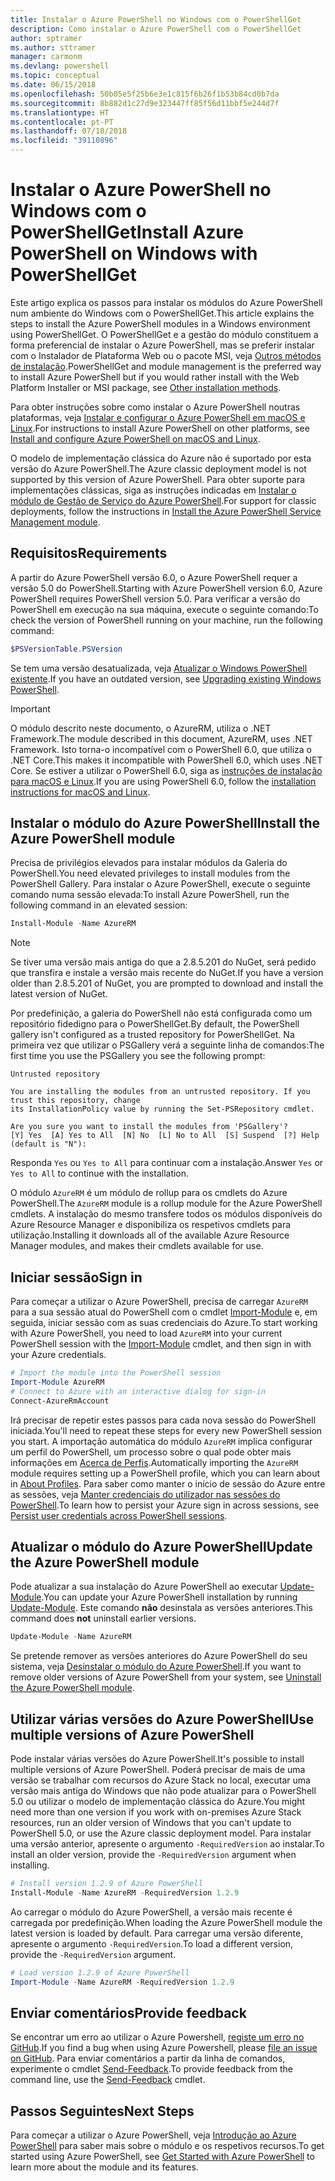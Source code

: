 ```yaml
---
title: Instalar o Azure PowerShell no Windows com o PowerShellGet
description: Como instalar o Azure PowerShell com o PowerShellGet
author: sptramer
ms.author: sttramer
manager: carmonm
ms.devlang: powershell
ms.topic: conceptual
ms.date: 06/15/2018
ms.openlocfilehash: 50b05e5f25b6e3e1c815f6b26f1b53b84cd0b7da
ms.sourcegitcommit: 8b882d1c27d9e323447ff85f56d11bbf5e244d7f
ms.translationtype: HT
ms.contentlocale: pt-PT
ms.lasthandoff: 07/18/2018
ms.locfileid: "39110896"
---
```

# <a name="install-azure-powershell-on-windows-with-powershellget"></a><span data-ttu-id="eee30-103">Instalar o Azure PowerShell no Windows com o PowerShellGet</span><span class="sxs-lookup"><span data-stu-id="eee30-103">Install Azure PowerShell on Windows with PowerShellGet</span></span>

<span data-ttu-id="eee30-104">Este artigo explica os passos para instalar os módulos do Azure PowerShell num ambiente do Windows com o PowerShellGet.</span><span class="sxs-lookup"><span data-stu-id="eee30-104">This article explains the steps to install the Azure PowerShell modules in a Windows environment using PowerShellGet.</span></span> <span data-ttu-id="eee30-105">O PowerShellGet e a gestão do módulo constituem a forma preferencial de instalar o Azure PowerShell, mas se preferir instalar com o Instalador de Plataforma Web ou o pacote MSI, veja [Outros métodos de instalação](other-install.md).</span><span class="sxs-lookup"><span data-stu-id="eee30-105">PowerShellGet and module management is the preferred way to install Azure PowerShell but if you would rather install with the Web Platform Installer or MSI package, see [Other installation methods](other-install.md).</span></span>

<span data-ttu-id="eee30-106">Para obter instruções sobre como instalar o Azure PowerShell noutras plataformas, veja [Instalar e configurar o Azure PowerShell em macOS e Linux](install-azurermps-maclinux.md).</span><span class="sxs-lookup"><span data-stu-id="eee30-106">For instructions to install Azure PowerShell on other platforms, see [Install and configure Azure PowerShell on macOS and Linux](install-azurermps-maclinux.md).</span></span>

<span data-ttu-id="eee30-107">O modelo de implementação clássica do Azure não é suportado por esta versão do Azure PowerShell.</span><span class="sxs-lookup"><span data-stu-id="eee30-107">The Azure classic deployment model is not supported by this version of Azure PowerShell.</span></span> <span data-ttu-id="eee30-108">Para obter suporte para implementações clássicas, siga as instruções indicadas em [Instalar o módulo de Gestão de Serviço do Azure PowerShell](/powershell/azure/servicemanagement/install-azure-ps).</span><span class="sxs-lookup"><span data-stu-id="eee30-108">For support for classic deployments, follow the instructions in [Install the Azure PowerShell Service Management module](/powershell/azure/servicemanagement/install-azure-ps).</span></span>

## <a name="requirements"></a><span data-ttu-id="eee30-109">Requisitos</span><span class="sxs-lookup"><span data-stu-id="eee30-109">Requirements</span></span>

<span data-ttu-id="eee30-110">A partir do Azure PowerShell versão 6.0, o Azure PowerShell requer a versão 5.0 do PowerShell.</span><span class="sxs-lookup"><span data-stu-id="eee30-110">Starting with Azure PowerShell version 6.0, Azure PowerShell requires PowerShell version 5.0.</span></span> <span data-ttu-id="eee30-111">Para verificar a versão do PowerShell em execução na sua máquina, execute o seguinte comando:</span><span class="sxs-lookup"><span data-stu-id="eee30-111">To check the version of PowerShell running on your machine, run the following command:</span></span>

```powershell
$PSVersionTable.PSVersion
```

<span data-ttu-id="eee30-112">Se tem uma versão desatualizada, veja [Atualizar o Windows PowerShell existente](/powershell/scripting/setup/installing-windows-powershell?view=powershell-6#upgrading-existing-windows-powershell).</span><span class="sxs-lookup"><span data-stu-id="eee30-112">If you have an outdated version, see [Upgrading existing Windows PowerShell](/powershell/scripting/setup/installing-windows-powershell?view=powershell-6#upgrading-existing-windows-powershell).</span></span>

> [!IMPORTANT]
> <span data-ttu-id="eee30-113">O módulo descrito neste documento, o AzureRM, utiliza o .NET Framework.</span><span class="sxs-lookup"><span data-stu-id="eee30-113">The module described in this document, AzureRM, uses .NET Framework.</span></span> <span data-ttu-id="eee30-114">Isto torna-o incompatível com o PowerShell 6.0, que utiliza o .NET Core.</span><span class="sxs-lookup"><span data-stu-id="eee30-114">This makes it incompatible with PowerShell 6.0, which uses .NET Core.</span></span> <span data-ttu-id="eee30-115">Se estiver a utilizar o PowerShell 6.0, siga as [instruções de instalação para macOS e Linux](install-azurermps-maclinux.md).</span><span class="sxs-lookup"><span data-stu-id="eee30-115">If you are using PowerShell 6.0, follow the [installation instructions for macOS and Linux](install-azurermps-maclinux.md).</span></span>

## <a name="install-the-azure-powershell-module"></a><span data-ttu-id="eee30-116">Instalar o módulo do Azure PowerShell</span><span class="sxs-lookup"><span data-stu-id="eee30-116">Install the Azure PowerShell module</span></span>

<span data-ttu-id="eee30-117">Precisa de privilégios elevados para instalar módulos da Galeria do PowerShell.</span><span class="sxs-lookup"><span data-stu-id="eee30-117">You need elevated privileges to install modules from the PowerShell Gallery.</span></span> <span data-ttu-id="eee30-118">Para instalar o Azure PowerShell, execute o seguinte comando numa sessão elevada:</span><span class="sxs-lookup"><span data-stu-id="eee30-118">To install Azure PowerShell, run the following command in an elevated session:</span></span>

```powershell
Install-Module -Name AzureRM
```

> [!NOTE]
> <span data-ttu-id="eee30-119">Se tiver uma versão mais antiga do que a 2.8.5.201 do NuGet, será pedido que transfira e instale a versão mais recente do NuGet.</span><span class="sxs-lookup"><span data-stu-id="eee30-119">If you have a version older than 2.8.5.201 of NuGet, you are prompted to download and install the latest version of NuGet.</span></span>

<span data-ttu-id="eee30-120">Por predefinição, a galeria do PowerShell não está configurada como um repositório fidedigno para o PowerShellGet.</span><span class="sxs-lookup"><span data-stu-id="eee30-120">By default, the PowerShell gallery isn't configured as a trusted repository for PowerShellGet.</span></span> <span data-ttu-id="eee30-121">Na primeira vez que utilizar o PSGallery verá a seguinte linha de comandos:</span><span class="sxs-lookup"><span data-stu-id="eee30-121">The first time you use the PSGallery you see the following prompt:</span></span>

```output
Untrusted repository

You are installing the modules from an untrusted repository. If you trust this repository, change
its InstallationPolicy value by running the Set-PSRepository cmdlet.

Are you sure you want to install the modules from 'PSGallery'?
[Y] Yes  [A] Yes to All  [N] No  [L] No to All  [S] Suspend  [?] Help (default is "N"):
```

<span data-ttu-id="eee30-122">Responda `Yes` ou `Yes to All` para continuar com a instalação.</span><span class="sxs-lookup"><span data-stu-id="eee30-122">Answer `Yes` or `Yes to All` to continue with the installation.</span></span>

<span data-ttu-id="eee30-123">O módulo `AzureRM` é um módulo de rollup para os cmdlets do Azure PowerShell.</span><span class="sxs-lookup"><span data-stu-id="eee30-123">The `AzureRM` module is a rollup module for the Azure PowerShell cmdlets.</span></span> <span data-ttu-id="eee30-124">A instalação do mesmo transfere todos os módulos disponíveis do Azure Resource Manager e disponibiliza os respetivos cmdlets para utilização.</span><span class="sxs-lookup"><span data-stu-id="eee30-124">Installing it downloads all of the available Azure Resource Manager modules, and makes their cmdlets available for use.</span></span>

## <a name="sign-in"></a><span data-ttu-id="eee30-125">Iniciar sessão</span><span class="sxs-lookup"><span data-stu-id="eee30-125">Sign in</span></span>

<span data-ttu-id="eee30-126">Para começar a utilizar o Azure PowerShell, precisa de carregar `AzureRM` para a sua sessão atual do PowerShell com o cmdlet [Import-Module](/powershell/module/Microsoft.PowerShell.Core/Import-Module) e, em seguida, iniciar sessão com as suas credenciais do Azure.</span><span class="sxs-lookup"><span data-stu-id="eee30-126">To start working with Azure PowerShell, you need to load `AzureRM` into your current PowerShell session with the [Import-Module](/powershell/module/Microsoft.PowerShell.Core/Import-Module) cmdlet, and then sign in with your Azure credentials.</span></span>

```powershell
# Import the module into the PowerShell session
Import-Module AzureRM
# Connect to Azure with an interactive dialog for sign-in
Connect-AzureRmAccount
```

<span data-ttu-id="eee30-127">Irá precisar de repetir estes passos para cada nova sessão do PowerShell iniciada.</span><span class="sxs-lookup"><span data-stu-id="eee30-127">You'll need to repeat these steps for every new PowerShell session you start.</span></span> <span data-ttu-id="eee30-128">A importação automática do módulo `AzureRM` implica configurar um perfil do PowerShell, um processo sobre o qual pode obter mais informações em [Acerca de Perfis](/powershell/module/microsoft.powershell.core/about/about_profiles).</span><span class="sxs-lookup"><span data-stu-id="eee30-128">Automatically importing the `AzureRM` module requires setting up a PowerShell profile, which you can learn about in [About Profiles](/powershell/module/microsoft.powershell.core/about/about_profiles).</span></span>
<span data-ttu-id="eee30-129">Para saber como manter o início de sessão do Azure entre as sessões, veja [Manter credenciais do utilizador nas sessões do PowerShell](context-persistence.md).</span><span class="sxs-lookup"><span data-stu-id="eee30-129">To learn how to persist your Azure sign in across sessions, see [Persist user credentials across PowerShell sessions](context-persistence.md).</span></span>

## <a name="update-the-azure-powershell-module"></a><span data-ttu-id="eee30-130">Atualizar o módulo do Azure PowerShell</span><span class="sxs-lookup"><span data-stu-id="eee30-130">Update the Azure PowerShell module</span></span>

<span data-ttu-id="eee30-131">Pode atualizar a sua instalação do Azure PowerShell ao executar [Update-Module](/powershell/module/powershellget/update-module).</span><span class="sxs-lookup"><span data-stu-id="eee30-131">You can update your Azure PowerShell installation by running [Update-Module](/powershell/module/powershellget/update-module).</span></span> <span data-ttu-id="eee30-132">Este comando __não__ desinstala as versões anteriores.</span><span class="sxs-lookup"><span data-stu-id="eee30-132">This command does __not__ uninstall earlier versions.</span></span>

```powershell
Update-Module -Name AzureRM
```

<span data-ttu-id="eee30-133">Se pretende remover as versões anteriores do Azure PowerShell do seu sistema, veja [Desinstalar o módulo do Azure PowerShell](uninstall-azurerm-ps.md).</span><span class="sxs-lookup"><span data-stu-id="eee30-133">If you want to remove older versions of Azure PowerShell from your system, see [Uninstall the Azure PowerShell module](uninstall-azurerm-ps.md).</span></span>

## <a name="use-multiple-versions-of-azure-powershell"></a><span data-ttu-id="eee30-134">Utilizar várias versões do Azure PowerShell</span><span class="sxs-lookup"><span data-stu-id="eee30-134">Use multiple versions of Azure PowerShell</span></span>

<span data-ttu-id="eee30-135">Pode instalar várias versões do Azure PowerShell.</span><span class="sxs-lookup"><span data-stu-id="eee30-135">It's possible to install multiple versions of Azure PowerShell.</span></span> <span data-ttu-id="eee30-136">Poderá precisar de mais de uma versão se trabalhar com recursos do Azure Stack no local, executar uma versão mais antiga do Windows que não pode atualizar para o PowerShell 5.0 ou utilizar o modelo de implementação clássica do Azure.</span><span class="sxs-lookup"><span data-stu-id="eee30-136">You might need more than one version if you work with on-premises Azure Stack resources, run an older version of Windows that you can't update to PowerShell 5.0, or use the Azure classic deployment model.</span></span> <span data-ttu-id="eee30-137">Para instalar uma versão anterior, apresente o argumento `-RequiredVersion` ao instalar.</span><span class="sxs-lookup"><span data-stu-id="eee30-137">To install an older version, provide the `-RequiredVersion` argument when installing.</span></span>

```powershell
# Install version 1.2.9 of Azure PowerShell
Install-Module -Name AzureRM -RequiredVersion 1.2.9
```

<span data-ttu-id="eee30-138">Ao carregar o módulo do Azure PowerShell, a versão mais recente é carregada por predefinição.</span><span class="sxs-lookup"><span data-stu-id="eee30-138">When loading the Azure PowerShell module the latest version is loaded by default.</span></span> <span data-ttu-id="eee30-139">Para carregar uma versão diferente, apresente o argumento `-RequiredVersion`.</span><span class="sxs-lookup"><span data-stu-id="eee30-139">To load a different version, provide the `-RequiredVersion` argument.</span></span>

```powershell
# Load version 1.2.9 of Azure PowerShell
Import-Module -Name AzureRM -RequiredVersion 1.2.9
```

## <a name="provide-feedback"></a><span data-ttu-id="eee30-140">Enviar comentários</span><span class="sxs-lookup"><span data-stu-id="eee30-140">Provide feedback</span></span>

<span data-ttu-id="eee30-141">Se encontrar um erro ao utilizar o Azure Powershell, [registe um erro no GitHub](https://github.com/Azure/azure-powershell/issues).</span><span class="sxs-lookup"><span data-stu-id="eee30-141">If you find a bug when using Azure Powershell, please [file an issue on GitHub](https://github.com/Azure/azure-powershell/issues).</span></span>
<span data-ttu-id="eee30-142">Para enviar comentários a partir da linha de comandos, experimente o cmdlet [Send-Feedback](/powershell/module/azurerm.profile/send-feedback).</span><span class="sxs-lookup"><span data-stu-id="eee30-142">To provide feedback from the command line, use the [Send-Feedback](/powershell/module/azurerm.profile/send-feedback) cmdlet.</span></span>

## <a name="next-steps"></a><span data-ttu-id="eee30-143">Passos Seguintes</span><span class="sxs-lookup"><span data-stu-id="eee30-143">Next Steps</span></span>

<span data-ttu-id="eee30-144">Para começar a utilizar o Azure PowerShell, veja [Introdução ao Azure PowerShell](get-started-azureps.md) para saber mais sobre o módulo e os respetivos recursos.</span><span class="sxs-lookup"><span data-stu-id="eee30-144">To get started using Azure PowerShell, see [Get Started with Azure PowerShell](get-started-azureps.md) to learn more about the module and its features.</span></span>